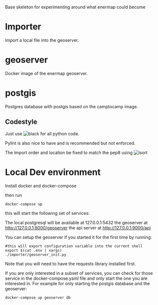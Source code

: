 Base skeleton for experimenting around what enermap could become
# Importer 

Import a local file into the geoserver.

# geoserver

Docker image of the enermap geoserver.

# postgis

Postgres database with postgis based on the camptocamp image.

## Codestyle

Just use ![black](https://github.com/psf/black) for all python code.

Pylint is also nice to have and is recommended but not enforced.

The import order and location be fixed to match the pep8 using ![isort](https://github.com/PyCQA/isort)

# Local Dev environment

Install docker and docker-compose

then run

	docker-compose up

this will start the following set of services:

The local postgresql will be available at 127.0.0.1:5432 
the geoserver at http://127.0.0.1:8000/geoserver
the api server at http://127.0.0.1:9000/api

You can setup the geoserver if you started it for the first time by running:

	#this will export configuration variable into the current shell
	export $(cat .env | xargs) 
	./importer/geoserver_init.py

Note that you will need to have the requests library installed first.

If you are only interested in a subset of services, you can check for those service in the docker-compose.yaml file and only start the one you are interested in. For example for only starting the postgis database and the geoserver:

	docker-compose up geoserver db
